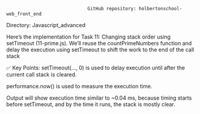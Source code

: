 


                                  GitHub repository: holbertonschool-web_front_end
Directory: Javascript_advanced



Here’s the implementation for Task 11: Changing stack order using setTimeout (11-prime.js).
We’ll reuse the countPrimeNumbers function and delay the execution using setTimeout to shift the work to the end of the call stack

✅ Key Points:
setTimeout(..., 0) is used to delay execution until after the current call stack is cleared.

performance.now() is used to measure the execution time.

Output will show execution time similar to ~0.04 ms, because timing starts before setTimeout, and by the time it runs, the stack is mostly clear.
